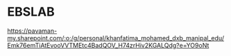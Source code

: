 # EBSLAB
https://pavaman-my.sharepoint.com/:o:/g/personal/khanfatima_mohamed_dxb_manipal_edu/Emk76emTiAtEvooVVTMEtc4BadQOV_H74zrHiv2KGALQdg?e=YO9oNt
